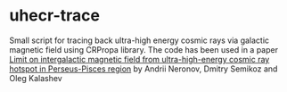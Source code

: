 # uhecr-trace
Small script for tracing back ultra-high energy cosmic rays via galactic magnetic field using CRPropa library.
The code has been used in a paper [Limit on intergalactic magnetic field from ultra-high-energy cosmic ray hotspot in Perseus-Pisces region](https://arxiv.org/abs/2112.08202) by Andrii Neronov, Dmitry Semikoz and Oleg Kalashev
